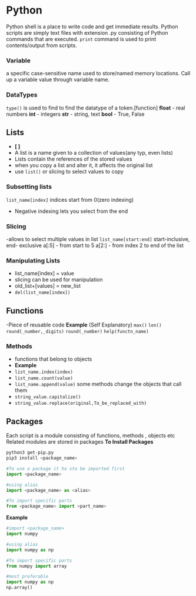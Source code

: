 # Python
Python shell is a place to write code and get immediate results.
Python scripts are simply text files  with extension .py consisting of Python commands that are executed.
 `print` command is used to print contents/output from scripts.
 
### Variable
 a specific case-sensitive name used to store/named memory locations. Call up a variable value through variable name.

### DataTypes
`type()` is used to find to find the datatype of  a token.[function]
**float** - real numbers
**int** - integers
**str** - string, text
**bool** - True, False

## Lists
- **[ ]**
- A list is a name given to a collection of values(any typ, even lists)
- Lists contain the references of the stored values
- when you copy a list and alter it, it affects the original list
- use `list()` or slicing to select values to copy

### Subsetting lists
`list_name[index]` indices start from 0(zero indexing)
- Negative indexing lets you select from the end

### Slicing
-allows to select multiple values in list
`list_name[start:end]` start-inclusive, end- exclusive
a[:5] - from start to 5
a[2:] - from index 2 to end of the list

### Manipulating Lists
- list_name[index] = value
- slicing can be used for manipulation
- old_list+[values] = new_list
- `del(list_name[index])`

## Functions
-Piece of reusable code
**Example** (Self Explanatory)
`max()`
`len()`
`round(_number,_digits)`
`round(_number)`
`help(functn_name)` 

### Methods
- functions that belong to objects
- **Example** 
- `list_name.index(index)`
- `list_name.count(value)`
- `list_name.append(value)` some methods change the objects that call them
- `string_value.capitalize()`
- `string_value.replace(original,To_be_replaced_with)`

## Packages
Each script is a module consisting of functions, methods , objects etc
Related modules are stored in packages
**To Install Packages**
```python 
python3 get-pip.py
pip3 install <package_name>

#To use a package it ha sto be imported first
import <package_name>

#using alias
import <package_name> as <alias>

#To import specific parts
from <package_name> import <part_name>
```

**Example**
```python 
#import <package_name>
import numpy 

#using alias
import numpy as np

#To import specific parts
from numpy import array

#most preferable
import numpy as np
np.array()
```